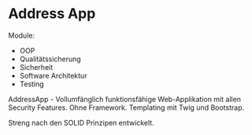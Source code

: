 # Address App

Module:
- OOP
- Qualitätssicherung
- Sicherheit
- Software Architektur
- Testing

AddressApp - Vollumfänglich funktionsfähige Web-Applikation mit allen Security Features. Ohne Framework. Templating mit Twig und Bootstrap.

Streng nach den SOLID Prinzipen entwickelt.
